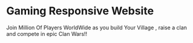 # Gaming Responsive Website 
 Join Million Of Players WorldWide as you build Your Village , raise a clan and compete in epic Clan Wars!!
